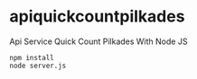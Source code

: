 # apiquickcountpilkades
Api Service Quick Count Pilkades With Node JS
```
npm install
node server.js
```
